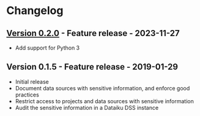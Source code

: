 # Changelog

## [Version 0.2.0](https://github.com/dataiku/dss-plugin-gdpr/releases/tag/v0.2.0) - Feature release - 2023-11-27

- Add support for Python 3

## Version 0.1.5 - Feature release - 2019-01-29

- Initial release
- Document data sources with sensitive information, and enforce good practices
- Restrict access to projects and data sources with sensitive information
- Audit the sensitive information in a Dataiku DSS instance
